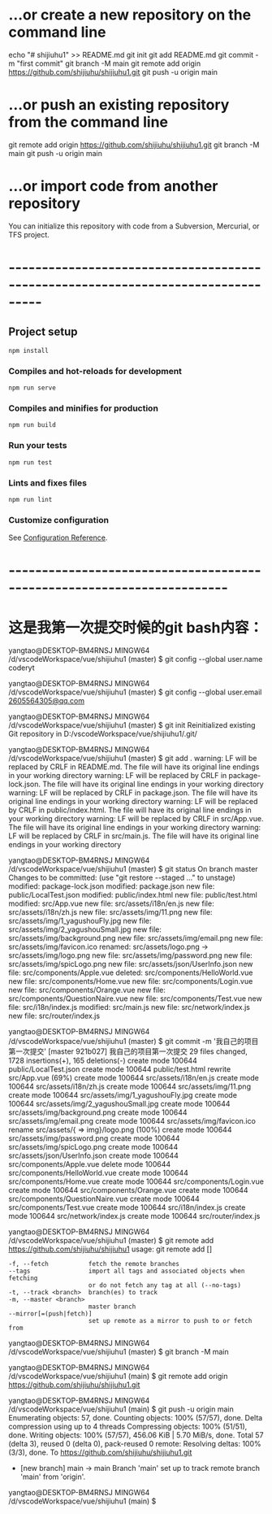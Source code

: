 # …or create a new repository on the command line
echo "# shijiuhu1" >> README.md
git init
git add README.md
git commit -m "first commit"
git branch -M main
git remote add origin https://github.com/shijiuhu/shijiuhu1.git
git push -u origin main

# …or push an existing repository from the command line
git remote add origin https://github.com/shijiuhu/shijiuhu1.git
git branch -M main
git push -u origin main

# …or import code from another repository
You can initialize this repository with code from a Subversion, Mercurial, or TFS project.

# ---------------------------------------------------------------------------------
## Project setup
```
npm install
```

### Compiles and hot-reloads for development
```
npm run serve
```

### Compiles and minifies for production
```
npm run build
```

### Run your tests
```
npm run test
```

### Lints and fixes files
```
npm run lint
```

### Customize configuration
See [Configuration Reference](https://cli.vuejs.org/config/).

# -----------------------------------------------------------------------
# 这是我第一次提交时候的git bash内容：
yangtao@DESKTOP-BM4RNSJ MINGW64 /d/vscodeWorkspace/vue/shijiuhu1 (master)
$ git config --global user.name
coderyt

yangtao@DESKTOP-BM4RNSJ MINGW64 /d/vscodeWorkspace/vue/shijiuhu1 (master)
$ git config --global user.email
2605564305@qq.com

yangtao@DESKTOP-BM4RNSJ MINGW64 /d/vscodeWorkspace/vue/shijiuhu1 (master)
$ git init
Reinitialized existing Git repository in D:/vscodeWorkspace/vue/shijiuhu1/.git/

yangtao@DESKTOP-BM4RNSJ MINGW64 /d/vscodeWorkspace/vue/shijiuhu1 (master)
$ git add .
warning: LF will be replaced by CRLF in README.md.
The file will have its original line endings in your working directory
warning: LF will be replaced by CRLF in package-lock.json.
The file will have its original line endings in your working directory
warning: LF will be replaced by CRLF in package.json.
The file will have its original line endings in your working directory
warning: LF will be replaced by CRLF in public/index.html.
The file will have its original line endings in your working directory
warning: LF will be replaced by CRLF in src/App.vue.
The file will have its original line endings in your working directory
warning: LF will be replaced by CRLF in src/main.js.
The file will have its original line endings in your working directory

yangtao@DESKTOP-BM4RNSJ MINGW64 /d/vscodeWorkspace/vue/shijiuhu1 (master)
$ git status
On branch master
Changes to be committed:
  (use "git restore --staged <file>..." to unstage)
        modified:   package-lock.json
        modified:   package.json
        new file:   public/LocalTest.json
        modified:   public/index.html
        new file:   public/test.html
        modified:   src/App.vue
        new file:   src/assets/i18n/en.js
        new file:   src/assets/i18n/zh.js
        new file:   src/assets/img/11.png
        new file:   src/assets/img/1_yagushouFly.jpg
        new file:   src/assets/img/2_yagushouSmall.jpg
        new file:   src/assets/img/background.png
        new file:   src/assets/img/email.png
        new file:   src/assets/img/favicon.ico
        renamed:    src/assets/logo.png -> src/assets/img/logo.png
        new file:   src/assets/img/password.png
        new file:   src/assets/img/spicLogo.png
        new file:   src/assets/json/UserInfo.json
        new file:   src/components/Apple.vue
        deleted:    src/components/HelloWorld.vue
        new file:   src/components/Home.vue
        new file:   src/components/Login.vue
        new file:   src/components/Orange.vue
        new file:   src/components/QuestionNaire.vue
        new file:   src/components/Test.vue
        new file:   src/i18n/index.js
        modified:   src/main.js
        new file:   src/network/index.js
        new file:   src/router/index.js


yangtao@DESKTOP-BM4RNSJ MINGW64 /d/vscodeWorkspace/vue/shijiuhu1 (master)
$ git commit -m '我自己的项目第一次提交'
[master 921b027] 我自己的项目第一次提交
 29 files changed, 1728 insertions(+), 165 deletions(-)
 create mode 100644 public/LocalTest.json
 create mode 100644 public/test.html
 rewrite src/App.vue (69%)
 create mode 100644 src/assets/i18n/en.js
 create mode 100644 src/assets/i18n/zh.js
 create mode 100644 src/assets/img/11.png
 create mode 100644 src/assets/img/1_yagushouFly.jpg
 create mode 100644 src/assets/img/2_yagushouSmall.jpg
 create mode 100644 src/assets/img/background.png
 create mode 100644 src/assets/img/email.png
 create mode 100644 src/assets/img/favicon.ico
 rename src/assets/{ => img}/logo.png (100%)
 create mode 100644 src/assets/img/password.png
 create mode 100644 src/assets/img/spicLogo.png
 create mode 100644 src/assets/json/UserInfo.json
 create mode 100644 src/components/Apple.vue
 delete mode 100644 src/components/HelloWorld.vue
 create mode 100644 src/components/Home.vue
 create mode 100644 src/components/Login.vue
 create mode 100644 src/components/Orange.vue
 create mode 100644 src/components/QuestionNaire.vue
 create mode 100644 src/components/Test.vue
 create mode 100644 src/i18n/index.js
 create mode 100644 src/network/index.js
 create mode 100644 src/router/index.js

yangtao@DESKTOP-BM4RNSJ MINGW64 /d/vscodeWorkspace/vue/shijiuhu1 (master)
$ git remote add https://github.com/shijiuhu/shijiuhu1
usage: git remote add [<options>] <name> <url>

    -f, --fetch           fetch the remote branches
    --tags                import all tags and associated objects when fetching
                          or do not fetch any tag at all (--no-tags)
    -t, --track <branch>  branch(es) to track
    -m, --master <branch>
                          master branch
    --mirror[=(push|fetch)]
                          set up remote as a mirror to push to or fetch from


yangtao@DESKTOP-BM4RNSJ MINGW64 /d/vscodeWorkspace/vue/shijiuhu1 (master)
$ git branch -M main

yangtao@DESKTOP-BM4RNSJ MINGW64 /d/vscodeWorkspace/vue/shijiuhu1 (main)
$ git remote add origin https://github.com/shijiuhu/shijiuhu1.git

yangtao@DESKTOP-BM4RNSJ MINGW64 /d/vscodeWorkspace/vue/shijiuhu1 (main)
$ git push -u origin main
Enumerating objects: 57, done.
Counting objects: 100% (57/57), done.
Delta compression using up to 4 threads
Compressing objects: 100% (51/51), done.
Writing objects: 100% (57/57), 456.06 KiB | 5.70 MiB/s, done.
Total 57 (delta 3), reused 0 (delta 0), pack-reused 0
remote: Resolving deltas: 100% (3/3), done.
To https://github.com/shijiuhu/shijiuhu1.git
 * [new branch]      main -> main
Branch 'main' set up to track remote branch 'main' from 'origin'.

yangtao@DESKTOP-BM4RNSJ MINGW64 /d/vscodeWorkspace/vue/shijiuhu1 (main)
$

 

